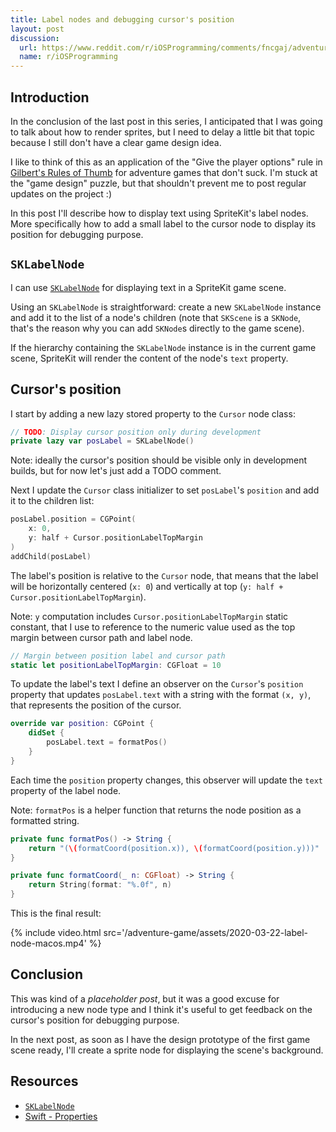 ```yaml
---
title: Label nodes and debugging cursor's position
layout: post
discussion:
  url: https://www.reddit.com/r/iOSProgramming/comments/fncgaj/adventure_game_development_using_spritekit_label/
  name: r/iOSProgramming
---
```


## Introduction

In the conclusion of the last post in this series, I anticipated that I was
going to talk about how to render sprites, but I need to delay a little bit that
topic because I still don't have a clear game design idea.

I like to think of this as an application of the "Give the player options" rule
in [Gilbert's Rules of Thumb](https://grumpygamer.com/why_adventure_games_suck)
for adventure games that don't suck. I'm stuck at the "game design" puzzle, but
that shouldn't prevent me to post regular updates on the project :)

In this post I'll describe how to display text using SpriteKit's label nodes.
More specifically how to add a small label to the cursor node to display its
position for debugging purpose.

## `SKLabelNode`

I can use
[`SKLabelNode`](https://developer.apple.com/documentation/spritekit/sklabelnode)
for displaying text in a SpriteKit game scene.

Using an `SKLabelNode` is straightforward: create a new `SKLabelNode` instance
and add it to the list of a node's children (note that `SKScene` is a `SKNode`,
that's the reason why you can add `SKNode`s directly to the game scene).

If the hierarchy containing the `SKLabelNode` instance is in the current game
scene, SpriteKit will render the content of the node's `text` property.

## Cursor's position

I start by adding a new lazy stored property to the `Cursor` node class:

```swift
// TODO: Display cursor position only during development
private lazy var posLabel = SKLabelNode()
```

Note: ideally the cursor's position should be visible only in development
builds, but for now let's just add a TODO comment.

Next I update the `Cursor` class initializer to set `posLabel`'s `position` and
add it to the children list:

```swift
posLabel.position = CGPoint(
    x: 0,
    y: half + Cursor.positionLabelTopMargin
)
addChild(posLabel)
```

The label's position is relative to the `Cursor` node, that means that the label
will be horizontally centered (`x: 0`) and vertically at top (`y: half +
Cursor.positionLabelTopMargin`).

Note: `y` computation includes `Cursor.positionLabelTopMargin` static constant,
that I use to reference to the numeric value used as the top margin between
cursor path and label node.

```swift
// Margin between position label and cursor path
static let positionLabelTopMargin: CGFloat = 10
```

To update the label's text I define an observer on the `Cursor`'s `position`
property that updates `posLabel.text` with a string with the format `(x, y)`,
that represents the position of the cursor.

```swift
override var position: CGPoint {
    didSet {
        posLabel.text = formatPos()
    }
}
```

Each time the `position` property changes, this observer will update the `text`
property of the label node.

Note: `formatPos` is a helper function that returns the node position as a
formatted string.

```swift
private func formatPos() -> String {
    return "(\(formatCoord(position.x)), \(formatCoord(position.y)))"
}

private func formatCoord(_ n: CGFloat) -> String {
    return String(format: "%.0f", n)
}
```

This is the final result:

{% include video.html src='/adventure-game/assets/2020-03-22-label-node-macos.mp4' %}

## Conclusion

This was kind of a *placeholder post*, but it was a good excuse for introducing
a new node type and I think it's useful to get feedback on the cursor's position
for debugging purpose.

In the next post, as soon as I have the design prototype of the first game scene
ready, I'll create a sprite node for displaying the scene's background.

## Resources

* [`SKLabelNode`](https://developer.apple.com/documentation/spritekit/sklabelnode)
* [Swift - Properties](https://docs.swift.org/swift-book/LanguageGuide/Properties.html)
